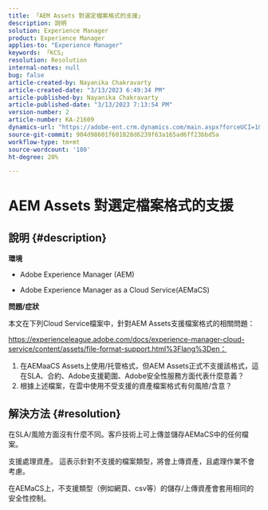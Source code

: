 ```yaml
---
title: 「AEM Assets 對選定檔案格式的支援」
description: 說明
solution: Experience Manager
product: Experience Manager
applies-to: "Experience Manager"
keywords: 「KCS」
resolution: Resolution
internal-notes: null
bug: false
article-created-by: Nayanika Chakravarty
article-created-date: "3/13/2023 6:49:34 PM"
article-published-by: Nayanika Chakravarty
article-published-date: "3/13/2023 7:13:54 PM"
version-number: 2
article-number: KA-21609
dynamics-url: "https://adobe-ent.crm.dynamics.com/main.aspx?forceUCI=1&pagetype=entityrecord&etn=knowledgearticle&id=005662c9-cfc1-ed11-83ff-6045bd0065b6"
source-git-commit: 904d98601f601828d6239f63a165ad6ff23bbd5a
workflow-type: tm+mt
source-wordcount: '180'
ht-degree: 20%

---
```


# AEM Assets 對選定檔案格式的支援

## 說明 {#description}


<b>環境</b>

- Adobe Experience Manager (AEM)

- Adobe Experience Manager as a Cloud Service(AEMaCS)

<b>問題/症狀</b>

本文在下列Cloud Service檔案中，針對AEM Assets支援檔案格式的相關問題：

 https://experienceleague.adobe.com/docs/experience-manager-cloud-service/content/assets/file-format-support.html%3Flang%3Den：


1. 在AEMaaCS Assets上使用/托管格式，但AEM Assets正式不支援該格式，這在SLA、合約、Adobe支援範圍、Adobe安全性服務方面代表什麼意義？
2. 根據上述檔案，在雲中使用不受支援的資產檔案格式有何風險/含意？



## 解決方法 {#resolution}


在SLA/風險方面沒有什麼不同。客戶技術上可上傳並儲存AEMaCS中的任何檔案。

支援處理資產。 這表示針對不支援的檔案類型，將會上傳資產，且處理作業不會考慮。

在AEMaCS上，不支援類型（例如網頁、csv等）的儲存/上傳資產會套用相同的安全性控制。
